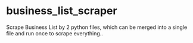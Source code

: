 # business_list_scraper
Scrape Business List by 2 python files, which can be merged into a single file and run once to scrape everything..
